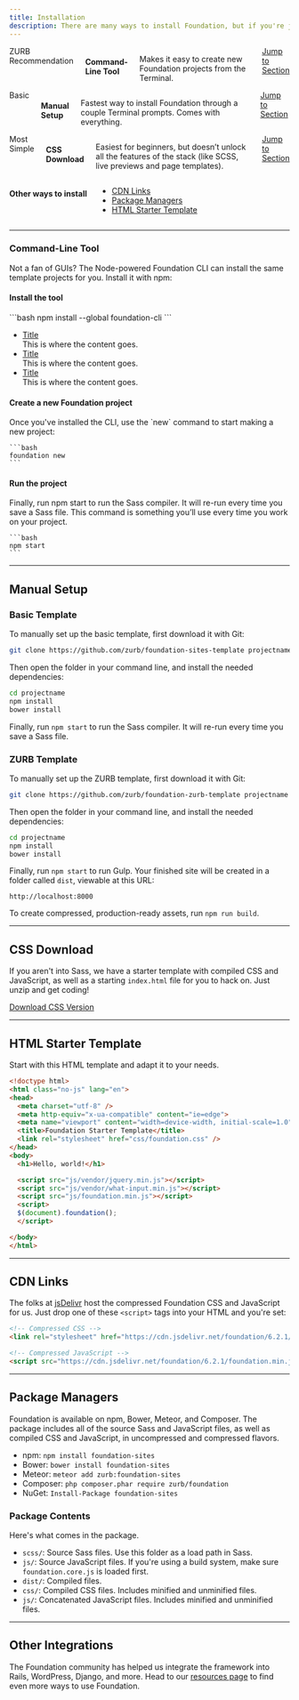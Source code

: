 ```yaml
---
title: Installation
description: There are many ways to install Foundation, but if you're just getting started, we have a few suggestions.
---
```


<!-- NOTE: THIS TEMPLATE HAS PLACEHOLDER CONTENT AND IS NOT INTENDED FOR PRODUCTION -->

<div class="row">
  <div class="medium-3 columns">
    <span class="subtitle">ZURB Recommendation</span>
    <h4>Command-Line Tool</h4>
    <p>Makes it easy to create new Foundation projects from the Terminal.</p>
    <a href="#command-line-tool" class="button-docs expanded">Jump to Section</a>
  </div>
  <div class="medium-3 columns">
    <span class="subtitle">Basic</span>
    <h4>Manual Setup</h4>
    <p>Fastest way to install Foundation through a couple Terminal prompts. Comes with everything.</p>
    <a href="#manual-setup" class="button-docs secondary expanded">Jump to Section</a>
  </div>
  <div class="medium-3 columns">
    <span class="subtitle">Most Simple</span>
    <h4>CSS Download</h4>
    <p>Easiest for beginners, but doesn’t unlock all the features of the stack (like SCSS, live previews and page templates).</p>
    <a href="#css-download" class="button-docs secondary expanded">Jump to Section</a>
  </div>
  <div class="medium-3 columns">
    <h4>Other ways to install</h4>
    <ul>
      <li><a href="#cdn-links">CDN Links</a></li>
      <li><a href="#package-managers">Package Managers</a></li>
      <li><a href="#html-starter-template">HTML Starter Template</a></li>
    </ul>
  </div>
</div>


---


### Command-Line Tool

Not a fan of GUIs? The Node-powered Foundation CLI can install the same template projects for you. Install it with npm:

<div class="steps" markdown="1">

  <div class="step">
    <h4 class="">Install the tool</h4>
    <div class="indented">
      ```bash
      npm install --global foundation-cli
      ```
    </div>
  </div>


  <ul class="faq-accordion indented" data-accordion>
    <li class="faq-accordion-item is-active" data-accordion-item>
      <a href="#" class="faq-accordion-title">Title</a>
      <div class="faq-accordion-content" data-tab-content>
        This is where the content goes.
      </div>
    </li>
    <li class="faq-accordion-item" data-accordion-item>
      <a href="#" class="faq-accordion-title">Title</a>
      <div class="faq-accordion-content" data-tab-content>
        This is where the content goes.
      </div>
    </li>
    <li class="faq-accordion-item" data-accordion-item>
      <a href="#" class="faq-accordion-title">Title</a>
      <div class="faq-accordion-content" data-tab-content>
        This is where the content goes.
      </div>
    </li>
  </ul>


<div class="step">
  <h4 class="">Create a new Foundation project</h4>
  <div class="indented">
    Once you've installed the CLI, use the `new` command to start making a new project:

    ```bash
    foundation new
    ```
  </div>
</div>

<div class="step">
  <h4 class="">Run the project</h4>
  <div class="indented">
    Finally, run npm start to run the Sass compiler. It will re-run every time you save a Sass file. This command is something you’ll use every time you work on your project.

    ```bash
    npm start
    ```
  </div>
</div>

</div>

---

## Manual Setup

### Basic Template

To manually set up the basic template, first download it with Git:

```bash
git clone https://github.com/zurb/foundation-sites-template projectname
```

Then open the folder in your command line, and install the needed dependencies:

```bash
cd projectname
npm install
bower install
```

Finally, run `npm start` to run the Sass compiler. It will re-run every time you save a Sass file.

### ZURB Template

To manually set up the ZURB template, first download it with Git:

```bash
git clone https://github.com/zurb/foundation-zurb-template projectname
```

Then open the folder in your command line, and install the needed dependencies:

```bash
cd projectname
npm install
bower install
```

Finally, run `npm start` to run Gulp. Your finished site will be created in a folder called `dist`, viewable at this URL:

```
http://localhost:8000
```

To create compressed, production-ready assets, run `npm run build`.

---

## CSS Download

If you aren't into Sass, we have a starter template with compiled CSS and JavaScript, as well as a starting `index.html` file for you to hack on. Just unzip and get coding!

<a href="http://foundation.zurb.com/sites/download" class="large button">Download CSS Version</a>

---

## HTML Starter Template
Start with this HTML template and adapt it to your needs.

```html
<!doctype html>
<html class="no-js" lang="en">
<head>
  <meta charset="utf-8" />
  <meta http-equiv="x-ua-compatible" content="ie=edge">
  <meta name="viewport" content="width=device-width, initial-scale=1.0" />
  <title>Foundation Starter Template</title>
  <link rel="stylesheet" href="css/foundation.css" />
</head>
<body>
  <h1>Hello, world!</h1>

  <script src="js/vendor/jquery.min.js"></script>
  <script src="js/vendor/what-input.min.js"></script>
  <script src="js/foundation.min.js"></script>
  <script>
  $(document).foundation();
  </script>

</body>
</html>

```

---

## CDN Links

The folks at [jsDelivr](https://www.jsdelivr.com) host the compressed Foundation CSS and JavaScript for us. Just drop one of these `<script>` tags into your HTML and you're set:

```html
<!-- Compressed CSS -->
<link rel="stylesheet" href="https://cdn.jsdelivr.net/foundation/6.2.1/foundation.min.css">

<!-- Compressed JavaScript -->
<script src="https://cdn.jsdelivr.net/foundation/6.2.1/foundation.min.js"></script>
```

---

## Package Managers

Foundation is available on npm, Bower, Meteor, and Composer. The package includes all of the source Sass and JavaScript files, as well as compiled CSS and JavaScript, in uncompressed and compressed flavors.

- npm: `npm install foundation-sites`
- Bower: `bower install foundation-sites`
- Meteor: `meteor add zurb:foundation-sites`
- Composer: `php composer.phar require zurb/foundation`
- NuGet: `Install-Package foundation-sites`

### Package Contents

Here's what comes in the package.

- `scss/`: Source Sass files. Use this folder as a load path in Sass.
- `js/`: Source JavaScript files. If you're using a build system, make sure `foundation.core.js` is loaded first.
- `dist/`: Compiled files.
- `css/`: Compiled CSS files. Includes minified and unminified files.
- `js/`: Concatenated JavaScript files. Includes minified and unminified files.

---

## Other Integrations

The Foundation community has helped us integrate the framework into Rails, WordPress, Django, and more. Head to our [resources page](http://foundation.zurb.com/sites/resources) to find even more ways to use Foundation.
